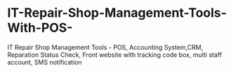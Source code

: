 # IT-Repair-Shop-Management-Tools-With-POS-
IT Repair Shop Management Tools - POS, Accounting System,CRM, Reparation Status Check, Front website with tracking code box, multi staff account, SMS notification
